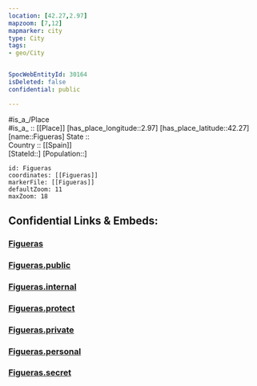 ```yaml
---
location: [42.27,2.97] 
mapzoom: [7,12] 
mapmarker: city 
type: City
tags:
- geo/City


SpocWebEntityId: 30164
isDeleted: false
confidential: public

---
```

#is_a_/Place  
#is_a_ :: [[Place]] 
[has_place_longitude::2.97] 
[has_place_latitude::42.27] 
[name::Figueras] 
State ::  
Country :: [[Spain]]  
[StateId::] 
[Population::] 



```leaflet
id: Figueras
coordinates: [[Figueras]] 
markerFile: [[Figueras]] 
defaultZoom: 11 
maxZoom: 18
```


## Confidential Links & Embeds: 

### [Figueras](/_Standards/Earth/Continent/Europe/Europe~South/Spain/Provinces~Spain/Catalunya/counties~Cataluña/Gerona.Province/cities~Girona/Figueras.md) 

### [Figueras.public](/_public/Earth/Continent/Europe/Europe~South/Spain/Provinces~Spain/Catalunya/counties~Cataluña/Gerona.Province/cities~Girona/Figueras.public.md) 

### [Figueras.internal](/_internal/Earth/Continent/Europe/Europe~South/Spain/Provinces~Spain/Catalunya/counties~Cataluña/Gerona.Province/cities~Girona/Figueras.internal.md) 

### [Figueras.protect](/_protect/Earth/Continent/Europe/Europe~South/Spain/Provinces~Spain/Catalunya/counties~Cataluña/Gerona.Province/cities~Girona/Figueras.protect.md) 

### [Figueras.private](/_private/Earth/Continent/Europe/Europe~South/Spain/Provinces~Spain/Catalunya/counties~Cataluña/Gerona.Province/cities~Girona/Figueras.private.md) 

### [Figueras.personal](/_personal/Earth/Continent/Europe/Europe~South/Spain/Provinces~Spain/Catalunya/counties~Cataluña/Gerona.Province/cities~Girona/Figueras.personal.md) 

### [Figueras.secret](/_secret/Earth/Continent/Europe/Europe~South/Spain/Provinces~Spain/Catalunya/counties~Cataluña/Gerona.Province/cities~Girona/Figueras.secret.md)

